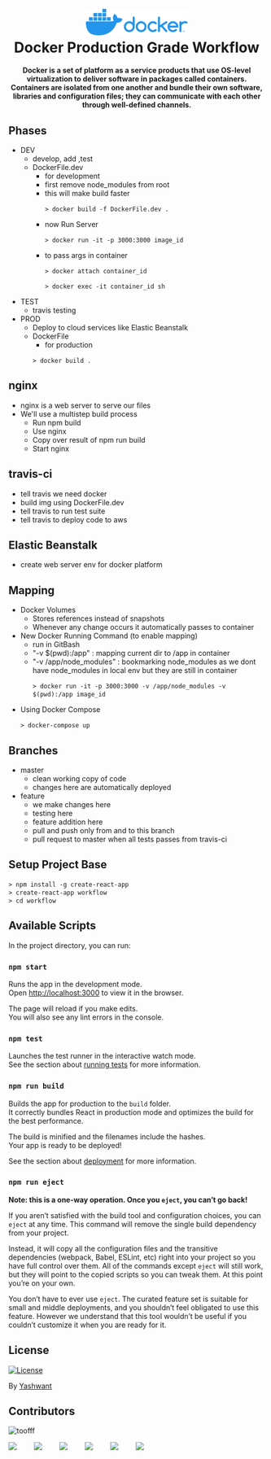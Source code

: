 
<h1 align="center">
  <br>
  <a href=""><img src="logo.png
" alt="Project_Logo" width="200"></a>
  <br>
  Docker Production Grade Workflow
  <br>
</h1>

<h4 align="center">Docker is a set of platform as a service products that use OS-level virtualization to deliver software in packages called containers. Containers are isolated from one another and bundle their own software, libraries and configuration files; they can communicate with each other through well-defined channels.</h4>

## Phases

- DEV
  - develop, add ,test
  - DockerFile.dev
    - for development
    - first remove node_modules from root
    - this will make build faster
      ```
      > docker build -f DockerFile.dev .
      ```
    - now Run Server
      ```
      > docker run -it -p 3000:3000 image_id
      ```
    - to pass args in container
      ```
      > docker attach container_id
      ```
      ```
      > docker exec -it container_id sh 
      ```
- TEST
  - travis testing
- PROD
  - Deploy to cloud services like Elastic Beanstalk
  - DockerFile
    - for production
    ```
    > docker build .
    ```

## nginx

- nginx is a web server to serve our files
- We'll use a multistep build process
  - Run npm build
  - Use nginx  
  - Copy over result of npm run build
  - Start nginx

## travis-ci

- tell travis we need docker
- build img using DockerFile.dev
- tell travis to run test suite
- tell travis to deploy code to aws

## Elastic Beanstalk

- create web server env for docker platform

## Mapping

- Docker Volumes
  - Stores references instead of snapshots
  - Whenever any change occurs it automatically passes to container
- New Docker Running Command (to enable mapping)
  - run in GitBash
  - "-v $(pwd):/app" : mapping current dir to /app in container
  - "-v /app/node_modules" : bookmarking node_modules as we dont have node_modules in local env but they are still in container
    ```
    > docker run -it -p 3000:3000 -v /app/node_modules -v $(pwd):/app image_id
    ```
- Using Docker Compose
    ```
    > docker-compose up
    ```

## Branches

- master
  - clean working copy of code
  - changes here are automatically deployed
- feature
  - we make changes here
  - testing here
  - feature addition here
  - pull and push only from and to this branch
  - pull request to master when all tests passes from travis-ci

## Setup Project Base

```
> npm install -g create-react-app
> create-react-app workflow
> cd workflow
```

## Available Scripts

In the project directory, you can run:

### `npm start`

Runs the app in the development mode.<br />
Open [http://localhost:3000](http://localhost:3000) to view it in the browser.

The page will reload if you make edits.<br />
You will also see any lint errors in the console.

### `npm test`

Launches the test runner in the interactive watch mode.<br />
See the section about [running tests](https://facebook.github.io/create-react-app/docs/running-tests) for more information.

### `npm run build`

Builds the app for production to the `build` folder.<br />
It correctly bundles React in production mode and optimizes the build for the best performance.

The build is minified and the filenames include the hashes.<br />
Your app is ready to be deployed!

See the section about [deployment](https://facebook.github.io/create-react-app/docs/deployment) for more information.

### `npm run eject`

**Note: this is a one-way operation. Once you `eject`, you can’t go back!**

If you aren’t satisfied with the build tool and configuration choices, you can `eject` at any time. This command will remove the single build dependency from your project.

Instead, it will copy all the configuration files and the transitive dependencies (webpack, Babel, ESLint, etc) right into your project so you have full control over them. All of the commands except `eject` will still work, but they will point to the copied scripts so you can tweak them. At this point you’re on your own.

You don’t have to ever use `eject`. The curated feature set is suitable for small and middle deployments, and you shouldn’t feel obligated to use this feature. However we understand that this tool wouldn’t be useful if you couldn’t customize it when you are ready for it.

## License

[![License](https://img.shields.io/badge/license-MIT-blue.svg)](/LICENSE)

By [Yashwant](https://github.com/meyash)

## Contributors

<img src="https://avatars3.githubusercontent.com/u/21121279?s=460&u=f0450278b2b569c4443ab8ee03f9dff7015da5bf&v=4" width="100px;" alt="toofff"/><br />

<a href="https://meyash.xyz/" style="margin-right:30px;"><img src="https://meyash.xyz/assets/icons/siteicon.png" width="25"></a>
<a href="https://meyash.xyz/resume.pdf" style="margin-right:30px;"><img src="https://cdn.jsdelivr.net/npm/simple-icons@v3/icons/libreoffice.svg" width="25"></a> 
<a href="https://www.linkedin.com/in/meyash21/" style="margin-right:30px;"><img src="https://cdn.jsdelivr.net/npm/simple-icons@v3/icons/linkedin.svg" width="25"></a>
<a href="https://twitter.com/meyash21" style="margin-right:30px;"><img src="https://cdn.jsdelivr.net/npm/simple-icons@v3/icons/twitter.svg" width="25"></a>
<a href="https://www.instagram.com/meyash21/" style="margin-right:30px;"><img src="https://cdn.jsdelivr.net/npm/simple-icons@v3/icons/instagram.svg" width="25"></a>
<a href="https://www.codechef.com/users/meyash21" style="margin-right:30px;"><img src="https://cdn.jsdelivr.net/npm/simple-icons@v3/icons/codechef.svg" width="25"></a>  